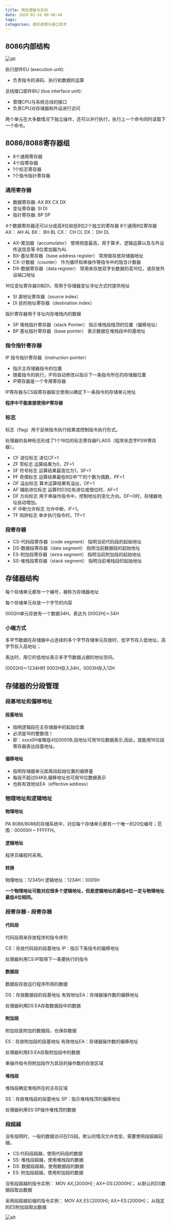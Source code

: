 ```yaml
---
title: 微处理器与总线
date: 2020-02-26 08:08:44
tags:
categories: 微机原理与接口技术
---
```


## 8086内部结构

![alt](http://m.qpic.cn/psc?/V11NehB63qJi50/9vuGDcz9AP*EJeMjs9i.nmeCHdj7WnYmD2HAWANj4.hiS8n0RL2Ms1nbtiM1n12J9cr5wQb.N3RmH2okoDXlRzcLegn*rAwFZRnJdMytI8s!/b&bo=ZQODAgAAAAADB8U!&rf=viewer_4)

执行部件EU (execution unit):

* 负责指令的译码、执行和数据的运算

总线接口部件BIU (bus interface unit):

* 管理CPU与系统总线的接口
* 负责CPU对存储器和外设进行访问

两个单元在大多数情况下独立操作，还可以并行执行，执行上一个命令同时读取下一个命令。

## 8086/8088寄存器组

* 8个通用寄存器
* 4个段寄存器
* 1个标志寄存器
* 1个指令指针寄存器

### 通用寄存器

* 数据寄存器:  AX   BX   CX   DX
* 变址寄存器:  SI    DI
* 指针寄存器:  BP   SP

4个数据寄存器还可以分成高8位和低8位2个独立的寄存器
8个通用8位寄存器
AX： AH   AL    BX： BH   BL
CX： CH   CL    DX： DH   DL

* AX-累加器（accumulator） 使用频度最高，用于算术、逻辑运算以及与外设传送信息等
8位累加器为AL
* BX-基址寄存器（base address register） 常用做存放存储器地址
* CX-计数器（counter） 作为循环和串操作等指令中的隐含计数器
* DX-数据寄存器（data register） 常用来存放双字长数据的高16位，或存放外设端口地址

16位变址寄存器SI和DI，常用于存储器变址寻址方式时提供地址

* SI   源地址寄存器（source index）
* DI  目的地址寄存器（destination index）

指针寄存器用于寻址内存堆栈内的数据

* SP    堆栈指针寄存器（stack Pointer） 指示堆栈段栈顶的位置（偏移地址）
* BP   基址指针寄存器（base pointer） 表示数据在堆栈段中的基地址

### 指令指针寄存器

IP 指令指针寄存器（instruction pointer）

* 指示主存储器指令的位置
* 随着指令的执行，IP将自动修改以指示下一条指令所在的存储器位置
* IP寄存器是一个专用寄存器

IP寄存器与CS段寄存器联合使用以确定下一条指令的存储单元地址

**程序中不能直接使用IP寄存器**

### 标志

标志（flag）用于反映指令执行结果或控制指令执行形式。

处理器的各种标志形成了1个16位的标志寄存器FLAGS（程序状态字PSW寄存器）。

* CF 进位标志 进位CF=1
* ZF 零标志   运算结果为0，ZF=1
* SF 符号标志 运算结果最高位为1，SF=1
* PF 奇偶标志 运算结果最低8位中“1”的个数为偶数，PF=1
* OF 溢出标志 算术运算结果有溢出，OF=1
* AF 辅助进位标志 运算时D3位有进位或借位时，AF=1
* DF 方向标志 用于串操作指令中，控制地址的变化方向。DF=0时，存储器地址自动增加。
* IF 中断允许标志 允许中断，IF=1。
* TF 陷阱标志 单步执行指令时，TF=1

### 段寄存器

* CS-代码段寄存器（code segment） 指明当前代码段的起始地址
* DS-数据段寄存器（data segment） 指明当前数据段的起始地址
* ES-附加段寄存器（extra segment） 指明当前附加段的起始地址
* SS-堆栈段寄存器（stack segment） 指明当前堆栈段的起始地址

## 存储器结构

每个存储单元都有一个编号，被称为存储器地址

每个存储单元存放一个字节的内容

0002H单元存放有一个数据34H，表达为	[0002H]＝34H

### 小端方式

多字节数据在存储器中占连续的多个字节存储单元存放时，低字节存入低地址，高字节存入高地址；

表达时，用它的低地址表示多字节数据占据的地址空间。

[0002H]＝1234H时 0002H存入34H，0003H存入12H

## 存储器的分段管理

### 段基地址和偏移地址

#### 段基地址

* 指明逻辑段在主存储器中的起始位置
* 必须是16的整数倍！ 
* 即：xxxx0H省略低4位0000B,段地址可用16位数据表示,因此，就能用16位段寄存器表达段基地址。

#### 偏移地址

* 指明存储器单元距离段起始位置的偏移量
* 每段不超过64KB,偏移地址也可用16位数据表示
* 也称有效地址EA（effective address）

### 物理地址和逻辑地址

#### 物理地址

PA 8086/8088的存储系统中，对应每个存储单元都有一个唯一的20位编号；范围：00000H ~ FFFFFH。

#### 逻辑地址

程序员编程时采用。

#### 转换

物理地址：12345H
逻辑地址：1234H：0005H

**一个物理地址可能对应很多个逻辑地址，但是逻辑地址的最低4位一定与物理地址最低4位相同。**

### 段寄存器 - 段寄存器

#### 代码段

代码段用来存放程序的指令序列

CS：存放代码段的段基地址
IP：指示下条指令的偏移地址

处理器利用CS:IP取得下一条要执行的指令

#### 数据段

数据段存放运行程序所用的数据

DS：存放数据段的段基地址
有效地址EA：存储器操作数的偏移地址

处理器利用DS:EA存取数据段中的数据

#### 附加段

附加段是附加的数据段，也保存数据

ES：存放附加段的段基地址
有效地址EA：存储器操作数的偏移地址

处理器利用ES:EA存取附加段中的数据

串操作指令将附加段作为其目的操作数的存放区域

#### 堆栈段

堆栈段确定堆栈所在的主存区域

SS：存放堆栈段的段基地址
SP：指示堆栈栈顶的偏移地址

处理器利用SS:SP操作堆栈顶的数据

### 段超越

没有指明时，一般的数据访问在DS段。默认的情况允许改变，需要使用段超越前缀。

* CS:代码段超越，使用代码段的数据
* SS: 堆栈段超越，使用堆栈段的数据
* DS: 数据段超越，使用数据段的数据
* ES: 附加段超越，使用附加段的数据

没有段超越的指令实例：
MOV AX,[2000H]  ;  AX←DS:[2000H]；
从默认的DS数据段取出数据

采用段超越前缀的指令实例：
MOV AX,ES:[2000H]; AX←ES:[2000H]；
从指定的ES附加段取出数据

![alt](http://m.qpic.cn/psc?/V11NehB63qJi50/9vuGDcz9AP*EJeMjs9i.ngrdm4OgDy0whWuuZKl0TKFeFTMWctYPHRsIjHrjw6vY9ePJOeyThCaEVi2el8DeIc2j8Z.k6HvGOc.rhmjw1Ps!/b&bo=WAPhAQAAAAADB5k!&rf=viewer_4)

